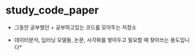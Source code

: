 # study_code_paper

- 그동안 공부했던 + 공부하고있는 코드를 모아두는 저장소
* 데이터분석, 딥러닝 모델들, 논문, 시각화를 쌓아두고 필요할 때 찾아쓰는 용도입니다*
